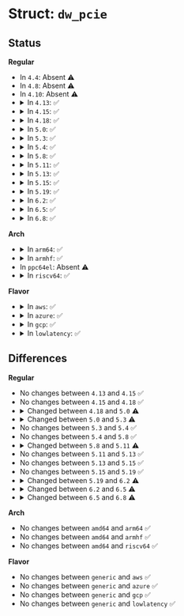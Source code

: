 # Struct: <code>dw_pcie</code>

## Status
<b>Regular</b>
<ul>
<li>
In <code>4.4</code>: Absent ⚠️
</li>
<li>
In <code>4.8</code>: Absent ⚠️
</li>
<li>
In <code>4.10</code>: Absent ⚠️
</li>
<li>
<details>
<summary>In <code>4.13</code>: ✅</summary>

```c
struct dw_pcie {
    struct device *dev;
    void *dbi_base;
    void *dbi_base2;
    u32 num_viewport;
    u8 iatu_unroll_enabled;
    struct pcie_port pp;
    struct dw_pcie_ep ep;
    const struct dw_pcie_ops *ops;
};
```
</details>
</li>
<li>
<details>
<summary>In <code>4.15</code>: ✅</summary>

```c
struct dw_pcie {
    struct device *dev;
    void *dbi_base;
    void *dbi_base2;
    u32 num_viewport;
    u8 iatu_unroll_enabled;
    struct pcie_port pp;
    struct dw_pcie_ep ep;
    const struct dw_pcie_ops *ops;
};
```
</details>
</li>
<li>
<details>
<summary>In <code>4.18</code>: ✅</summary>

```c
struct dw_pcie {
    struct device *dev;
    void *dbi_base;
    void *dbi_base2;
    u32 num_viewport;
    u8 iatu_unroll_enabled;
    struct pcie_port pp;
    struct dw_pcie_ep ep;
    const struct dw_pcie_ops *ops;
};
```
</details>
</li>
<li>
<details>
<summary>In <code>5.0</code>: ✅</summary>

```c
struct dw_pcie {
    struct device *dev;
    void *dbi_base;
    void *dbi_base2;
    void *atu_base;
    u32 num_viewport;
    u8 iatu_unroll_enabled;
    struct pcie_port pp;
    struct dw_pcie_ep ep;
    const struct dw_pcie_ops *ops;
};
```
</details>
</li>
<li>
<details>
<summary>In <code>5.3</code>: ✅</summary>

```c
struct dw_pcie {
    struct device *dev;
    void *dbi_base;
    void *dbi_base2;
    void *atu_base;
    u32 num_viewport;
    u8 iatu_unroll_enabled;
    struct pcie_port pp;
    struct dw_pcie_ep ep;
    const struct dw_pcie_ops *ops;
    unsigned int version;
};
```
</details>
</li>
<li>
<details>
<summary>In <code>5.4</code>: ✅</summary>

```c
struct dw_pcie {
    struct device *dev;
    void *dbi_base;
    void *dbi_base2;
    void *atu_base;
    u32 num_viewport;
    u8 iatu_unroll_enabled;
    struct pcie_port pp;
    struct dw_pcie_ep ep;
    const struct dw_pcie_ops *ops;
    unsigned int version;
};
```
</details>
</li>
<li>
<details>
<summary>In <code>5.8</code>: ✅</summary>

```c
struct dw_pcie {
    struct device *dev;
    void *dbi_base;
    void *dbi_base2;
    void *atu_base;
    u32 num_viewport;
    u8 iatu_unroll_enabled;
    struct pcie_port pp;
    struct dw_pcie_ep ep;
    const struct dw_pcie_ops *ops;
    unsigned int version;
};
```
</details>
</li>
<li>
<details>
<summary>In <code>5.11</code>: ✅</summary>

```c
struct dw_pcie {
    struct device *dev;
    void *dbi_base;
    void *dbi_base2;
    void *atu_base;
    size_t atu_size;
    u32 num_ib_windows;
    u32 num_ob_windows;
    struct pcie_port pp;
    struct dw_pcie_ep ep;
    const struct dw_pcie_ops *ops;
    unsigned int version;
    int num_lanes;
    int link_gen;
    u8 n_fts[2];
    bool iatu_unroll_enabled;
    bool io_cfg_atu_shared;
};
```
</details>
</li>
<li>
<details>
<summary>In <code>5.13</code>: ✅</summary>

```c
struct dw_pcie {
    struct device *dev;
    void *dbi_base;
    void *dbi_base2;
    void *atu_base;
    size_t atu_size;
    u32 num_ib_windows;
    u32 num_ob_windows;
    struct pcie_port pp;
    struct dw_pcie_ep ep;
    const struct dw_pcie_ops *ops;
    unsigned int version;
    int num_lanes;
    int link_gen;
    u8 n_fts[2];
    bool iatu_unroll_enabled;
    bool io_cfg_atu_shared;
};
```
</details>
</li>
<li>
<details>
<summary>In <code>5.15</code>: ✅</summary>

```c
struct dw_pcie {
    struct device *dev;
    void *dbi_base;
    void *dbi_base2;
    void *atu_base;
    size_t atu_size;
    u32 num_ib_windows;
    u32 num_ob_windows;
    struct pcie_port pp;
    struct dw_pcie_ep ep;
    const struct dw_pcie_ops *ops;
    unsigned int version;
    int num_lanes;
    int link_gen;
    u8 n_fts[2];
    bool iatu_unroll_enabled;
    bool io_cfg_atu_shared;
};
```
</details>
</li>
<li>
<details>
<summary>In <code>5.19</code>: ✅</summary>

```c
struct dw_pcie {
    struct device *dev;
    void *dbi_base;
    void *dbi_base2;
    void *atu_base;
    size_t atu_size;
    u32 num_ib_windows;
    u32 num_ob_windows;
    struct pcie_port pp;
    struct dw_pcie_ep ep;
    const struct dw_pcie_ops *ops;
    unsigned int version;
    int num_lanes;
    int link_gen;
    u8 n_fts[2];
    bool iatu_unroll_enabled;
    bool io_cfg_atu_shared;
};
```
</details>
</li>
<li>
<details>
<summary>In <code>6.2</code>: ✅</summary>

```c
struct dw_pcie {
    struct device *dev;
    void *dbi_base;
    void *dbi_base2;
    void *atu_base;
    size_t atu_size;
    u32 num_ib_windows;
    u32 num_ob_windows;
    u32 region_align;
    u64 region_limit;
    struct dw_pcie_rp pp;
    struct dw_pcie_ep ep;
    const struct dw_pcie_ops *ops;
    u32 version;
    u32 type;
    long unsigned int caps;
    int num_lanes;
    int link_gen;
    u8 n_fts[2];
    struct clk_bulk_data app_clks[3];
    struct clk_bulk_data core_clks[4];
    struct reset_control_bulk_data app_rsts[3];
    struct reset_control_bulk_data core_rsts[7];
    struct gpio_desc *pe_rst;
};
```
</details>
</li>
<li>
<details>
<summary>In <code>6.5</code>: ✅</summary>

```c
struct dw_pcie {
    struct device *dev;
    void *dbi_base;
    void *dbi_base2;
    void *atu_base;
    size_t atu_size;
    u32 num_ib_windows;
    u32 num_ob_windows;
    u32 region_align;
    u64 region_limit;
    struct dw_pcie_rp pp;
    struct dw_pcie_ep ep;
    const struct dw_pcie_ops *ops;
    u32 version;
    u32 type;
    long unsigned int caps;
    int num_lanes;
    int link_gen;
    u8 n_fts[2];
    struct dw_edma_chip edma;
    struct clk_bulk_data app_clks[3];
    struct clk_bulk_data core_clks[4];
    struct reset_control_bulk_data app_rsts[3];
    struct reset_control_bulk_data core_rsts[7];
    struct gpio_desc *pe_rst;
};
```
</details>
</li>
<li>
<details>
<summary>In <code>6.8</code>: ✅</summary>

```c
struct dw_pcie {
    struct device *dev;
    void *dbi_base;
    void *dbi_base2;
    void *atu_base;
    size_t atu_size;
    u32 num_ib_windows;
    u32 num_ob_windows;
    u32 region_align;
    u64 region_limit;
    struct dw_pcie_rp pp;
    struct dw_pcie_ep ep;
    const struct dw_pcie_ops *ops;
    u32 version;
    u32 type;
    long unsigned int caps;
    int num_lanes;
    int link_gen;
    u8 n_fts[2];
    struct dw_edma_chip edma;
    struct clk_bulk_data app_clks[3];
    struct clk_bulk_data core_clks[4];
    struct reset_control_bulk_data app_rsts[3];
    struct reset_control_bulk_data core_rsts[7];
    struct gpio_desc *pe_rst;
    bool suspended;
};
```
</details>
</li>
</ul>
<b>Arch</b>
<ul>
<li>
<details>
<summary>In <code>arm64</code>: ✅</summary>

```c
struct dw_pcie {
    struct device *dev;
    void *dbi_base;
    void *dbi_base2;
    void *atu_base;
    u32 num_viewport;
    u8 iatu_unroll_enabled;
    struct pcie_port pp;
    struct dw_pcie_ep ep;
    const struct dw_pcie_ops *ops;
    unsigned int version;
};
```
</details>
</li>
<li>
<details>
<summary>In <code>armhf</code>: ✅</summary>

```c
struct dw_pcie {
    struct device *dev;
    void *dbi_base;
    void *dbi_base2;
    void *atu_base;
    u32 num_viewport;
    u8 iatu_unroll_enabled;
    struct pcie_port pp;
    struct dw_pcie_ep ep;
    const struct dw_pcie_ops *ops;
    unsigned int version;
};
```
</details>
</li>
<li>
In <code>ppc64el</code>: Absent ⚠️
</li>
<li>
<details>
<summary>In <code>riscv64</code>: ✅</summary>

```c
struct dw_pcie {
    struct device *dev;
    void *dbi_base;
    void *dbi_base2;
    void *atu_base;
    u32 num_viewport;
    u8 iatu_unroll_enabled;
    struct pcie_port pp;
    struct dw_pcie_ep ep;
    const struct dw_pcie_ops *ops;
    unsigned int version;
};
```
</details>
</li>
</ul>
<b>Flavor</b>
<ul>
<li>
<details>
<summary>In <code>aws</code>: ✅</summary>

```c
struct dw_pcie {
    struct device *dev;
    void *dbi_base;
    void *dbi_base2;
    void *atu_base;
    u32 num_viewport;
    u8 iatu_unroll_enabled;
    struct pcie_port pp;
    struct dw_pcie_ep ep;
    const struct dw_pcie_ops *ops;
    unsigned int version;
};
```
</details>
</li>
<li>
<details>
<summary>In <code>azure</code>: ✅</summary>

```c
struct dw_pcie {
    struct device *dev;
    void *dbi_base;
    void *dbi_base2;
    void *atu_base;
    u32 num_viewport;
    u8 iatu_unroll_enabled;
    struct pcie_port pp;
    struct dw_pcie_ep ep;
    const struct dw_pcie_ops *ops;
    unsigned int version;
};
```
</details>
</li>
<li>
<details>
<summary>In <code>gcp</code>: ✅</summary>

```c
struct dw_pcie {
    struct device *dev;
    void *dbi_base;
    void *dbi_base2;
    void *atu_base;
    u32 num_viewport;
    u8 iatu_unroll_enabled;
    struct pcie_port pp;
    struct dw_pcie_ep ep;
    const struct dw_pcie_ops *ops;
    unsigned int version;
};
```
</details>
</li>
<li>
<details>
<summary>In <code>lowlatency</code>: ✅</summary>

```c
struct dw_pcie {
    struct device *dev;
    void *dbi_base;
    void *dbi_base2;
    void *atu_base;
    u32 num_viewport;
    u8 iatu_unroll_enabled;
    struct pcie_port pp;
    struct dw_pcie_ep ep;
    const struct dw_pcie_ops *ops;
    unsigned int version;
};
```
</details>
</li>
</ul>

## Differences
<b>Regular</b>
<ul>
<li>
No changes between <code>4.13</code> and <code>4.15</code> ✅
</li>
<li>
No changes between <code>4.15</code> and <code>4.18</code> ✅
</li>
<li>
<details>
<summary>Changed between <code>4.18</code> and <code>5.0</code> ⚠️</summary>
<ul>
<li>
<b>Field added. </b>
<code>void *atu_base</code>
</li>
</ul>
</details>
</li>
<li>
<details>
<summary>Changed between <code>5.0</code> and <code>5.3</code> ⚠️</summary>
<ul>
<li>
<b>Field added. </b>
<code>unsigned int version</code>
</li>
</ul>
</details>
</li>
<li>
No changes between <code>5.3</code> and <code>5.4</code> ✅
</li>
<li>
No changes between <code>5.4</code> and <code>5.8</code> ✅
</li>
<li>
<details>
<summary>Changed between <code>5.8</code> and <code>5.11</code> ⚠️</summary>
<ul>
<li>
<b>Field added. </b>
<code>size_t atu_size</code>
</li>
<li>
<b>Field added. </b>
<code>u32 num_ib_windows</code>
</li>
<li>
<b>Field added. </b>
<code>u32 num_ob_windows</code>
</li>
<li>
<b>Field added. </b>
<code>int num_lanes</code>
</li>
<li>
<b>Field added. </b>
<code>int link_gen</code>
</li>
<li>
<b>Field added. </b>
<code>u8 n_fts[2]</code>
</li>
<li>
<b>Field added. </b>
<code>bool io_cfg_atu_shared</code>
</li>
<li>
<b>Field removed. </b>
<code>u32 num_viewport</code>
</li>
<li>
<b>Field type changed. </b>
<code>u8 iatu_unroll_enabled</code> ➡️ <code>bool iatu_unroll_enabled</code>
</li>
</ul>
</details>
</li>
<li>
No changes between <code>5.11</code> and <code>5.13</code> ✅
</li>
<li>
No changes between <code>5.13</code> and <code>5.15</code> ✅
</li>
<li>
No changes between <code>5.15</code> and <code>5.19</code> ✅
</li>
<li>
<details>
<summary>Changed between <code>5.19</code> and <code>6.2</code> ⚠️</summary>
<ul>
<li>
<b>Field added. </b>
<code>u32 region_align</code>
</li>
<li>
<b>Field added. </b>
<code>u64 region_limit</code>
</li>
<li>
<b>Field added. </b>
<code>u32 type</code>
</li>
<li>
<b>Field added. </b>
<code>long unsigned int caps</code>
</li>
<li>
<b>Field added. </b>
<code>struct clk_bulk_data app_clks[3]</code>
</li>
<li>
<b>Field added. </b>
<code>struct clk_bulk_data core_clks[4]</code>
</li>
<li>
<b>Field added. </b>
<code>struct reset_control_bulk_data app_rsts[3]</code>
</li>
<li>
<b>Field added. </b>
<code>struct reset_control_bulk_data core_rsts[7]</code>
</li>
<li>
<b>Field added. </b>
<code>struct gpio_desc *pe_rst</code>
</li>
<li>
<b>Field removed. </b>
<code>bool iatu_unroll_enabled</code>
</li>
<li>
<b>Field removed. </b>
<code>bool io_cfg_atu_shared</code>
</li>
<li>
<b>Field type changed. </b>
<code>struct pcie_port pp</code> ➡️ <code>struct dw_pcie_rp pp</code>
</li>
<li>
<b>Field type changed. </b>
<code>unsigned int version</code> ➡️ <code>u32 version</code>
</li>
</ul>
</details>
</li>
<li>
<details>
<summary>Changed between <code>6.2</code> and <code>6.5</code> ⚠️</summary>
<ul>
<li>
<b>Field added. </b>
<code>struct dw_edma_chip edma</code>
</li>
</ul>
</details>
</li>
<li>
<details>
<summary>Changed between <code>6.5</code> and <code>6.8</code> ⚠️</summary>
<ul>
<li>
<b>Field added. </b>
<code>bool suspended</code>
</li>
</ul>
</details>
</li>
</ul>
<b>Arch</b>
<ul>
<li>
No changes between <code>amd64</code> and <code>arm64</code> ✅
</li>
<li>
No changes between <code>amd64</code> and <code>armhf</code> ✅
</li>
<li>
No changes between <code>amd64</code> and <code>riscv64</code> ✅
</li>
</ul>
<b>Flavor</b>
<ul>
<li>
No changes between <code>generic</code> and <code>aws</code> ✅
</li>
<li>
No changes between <code>generic</code> and <code>azure</code> ✅
</li>
<li>
No changes between <code>generic</code> and <code>gcp</code> ✅
</li>
<li>
No changes between <code>generic</code> and <code>lowlatency</code> ✅
</li>
</ul>
